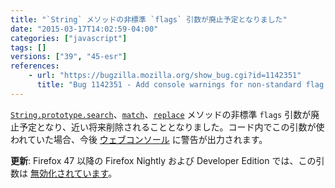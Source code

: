```yaml
---
title: "`String` メソッドの非標準 `flags` 引数が廃止予定となりました"
date: "2015-03-17T14:02:59-04:00"
categories: ["javascript"]
tags: []
versions: ["39", "45-esr"]
references:
    - url: "https://bugzilla.mozilla.org/show_bug.cgi?id=1142351"
      title: "Bug 1142351 - Add console warnings for non-standard flag argument of String.prototype.{search,match,replace}."
---
```

[`String.prototype.search`](https://developer.mozilla.org/docs/Web/JavaScript/Reference/Global_Objects/String/search)、[`match`](https://developer.mozilla.org/docs/Web/JavaScript/Reference/Global_Objects/String/match)、[`replace`](https://developer.mozilla.org/docs/Web/JavaScript/Reference/Global_Objects/String/replace) メソッドの非標準 `flags` 引数が廃止予定となり、近い将来削除されることとなりました。コード内でこの引数が使われていた場合、今後 [ウェブコンソール](https://developer.mozilla.org/docs/Tools/Web_Console) に警告が出力されます。

**更新**: Firefox 47 以降の Firefox Nightly および Developer Edition では、この引数は [無効化されています](https://www.fxsitecompat.dev/ja/docs/2016/non-standard-flags-argument-of-string-methods-has-been-disabled-in-non-release-builds/)。
